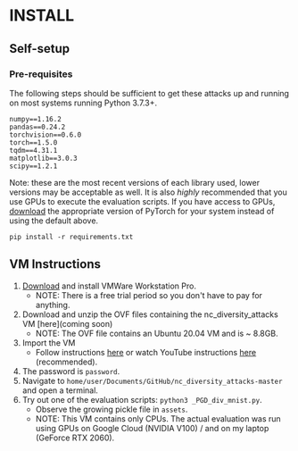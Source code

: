 # INSTALL

## Self-setup

### Pre-requisites
The following steps should be sufficient to get these attacks up and running on most systems running Python 3.7.3+.

```
numpy==1.16.2
pandas==0.24.2
torchvision==0.6.0
torch==1.5.0
tqdm==4.31.1
matplotlib==3.0.3
scipy==1.2.1
```
Note: these are the most recent versions of each library used, lower versions may be acceptable as well. It is also *highly* recommended that you use GPUs to execute the evaluation scripts. If you have access to GPUs, [download](https://pytorch.org/get-started/locally/) the appropriate version of PyTorch for your system instead of using the default above. 

```
pip install -r requirements.txt
```

## VM Instructions

1. [Download](https://www.vmware.com/products/workstation-pro/workstation-pro-evaluation.html) and install VMWare Workstation Pro.
	- NOTE: There is a free trial period so you don't have to pay for anything.
2. Download and unzip the OVF files containing the nc_diversity_attacks VM [here](coming soon)
	- NOTE: The OVF file contains an Ubuntu 20.04 VM and is ~ 8.8GB.
3. Import the VM 
	- Follow instructions [here](https://pubs.vmware.com/workstation-9/index.jsp?topic=%2Fcom.vmware.ws.using.doc%2FGUID-DDCBE9C0-0EC9-4D09-8042-18436DA62F7A.html) or watch YouTube instructions [here](https://youtu.be/WY11A-eyJWY?t=94) (recommended).
4. The password is `password`.
5. Navigate to `home/user/Documents/GitHub/nc_diversity_attacks-master` and open a terminal.
6. Try out one of the evaluation scripts: `python3 _PGD_div_mnist.py`.
	- Observe the growing pickle file in `assets`.
	- NOTE: This VM contains only CPUs. The actual evaluation was run using GPUs on Google Cloud (NVIDIA V100) / and on my laptop (GeForce RTX 2060). 